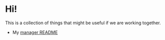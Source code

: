 # Hi!

This is a collection of things that might be useful if we are working together.  

- My [manager README](manager-readme.md)
